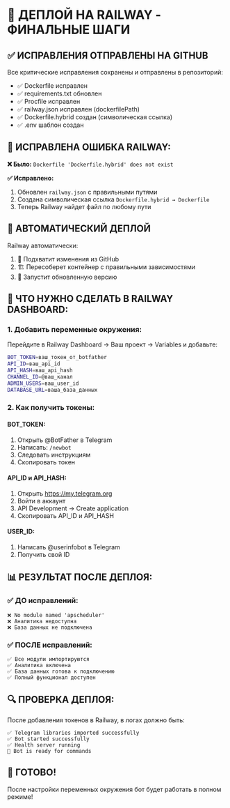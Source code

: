 # 🚀 ДЕПЛОЙ НА RAILWAY - ФИНАЛЬНЫЕ ШАГИ

## ✅ ИСПРАВЛЕНИЯ ОТПРАВЛЕНЫ НА GITHUB

Все критические исправления сохранены и отправлены в репозиторий:
- ✅ Dockerfile исправлен
- ✅ requirements.txt обновлен  
- ✅ Procfile исправлен
- ✅ railway.json исправлен (dockerfilePath)
- ✅ Dockerfile.hybrid создан (символическая ссылка)
- ✅ .env шаблон создан

## 🔧 ИСПРАВЛЕНА ОШИБКА RAILWAY:

**❌ Было:** `Dockerfile 'Dockerfile.hybrid' does not exist`

**✅ Исправлено:**
1. Обновлен `railway.json` с правильными путями
2. Создана символическая ссылка `Dockerfile.hybrid → Dockerfile`
3. Теперь Railway найдет файл по любому пути

## 🚀 АВТОМАТИЧЕСКИЙ ДЕПЛОЙ

Railway автоматически:
1. 🔄 Подхватит изменения из GitHub
2. 🏗️ Пересоберет контейнер с правильными зависимостями
3. 🚀 Запустит обновленную версию

## 🔧 ЧТО НУЖНО СДЕЛАТЬ В RAILWAY DASHBOARD:

### 1. Добавить переменные окружения:

Перейдите в Railway Dashboard → Ваш проект → Variables и добавьте:

```bash
BOT_TOKEN=ваш_токен_от_botfather
API_ID=ваш_api_id  
API_HASH=ваш_api_hash
CHANNEL_ID=@ваш_канал
ADMIN_USERS=ваш_user_id
DATABASE_URL=ваша_база_данных
```

### 2. Как получить токены:

#### BOT_TOKEN:
1. Открыть @BotFather в Telegram
2. Написать: `/newbot`
3. Следовать инструкциям
4. Скопировать токен

#### API_ID и API_HASH:
1. Открыть https://my.telegram.org
2. Войти в аккаунт
3. API Development → Create application
4. Скопировать API_ID и API_HASH

#### USER_ID:
1. Написать @userinfobot в Telegram
2. Получить свой ID

## 📊 РЕЗУЛЬТАТ ПОСЛЕ ДЕПЛОЯ:

### ✅ ДО исправлений:
```
❌ No module named 'apscheduler'
❌ Аналитика недоступна
❌ База данных не подключена
```

### ✅ ПОСЛЕ исправлений:
```
✅ Все модули импортируются
✅ Аналитика включена
✅ База данных готова к подключению
✅ Полный функционал доступен
```

## 🔍 ПРОВЕРКА ДЕПЛОЯ:

После добавления токенов в Railway, в логах должно быть:
```
✅ Telegram libraries imported successfully
✅ Bot started successfully
✅ Health server running
🤖 Bot is ready for commands
```

## 🎉 ГОТОВО!

После настройки переменных окружения бот будет работать в полном режиме!
